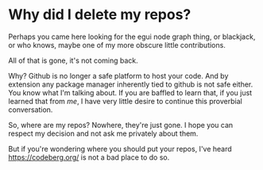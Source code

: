 # Why did I delete my repos?

Perhaps you came here looking for the egui node graph thing, or blackjack, or who knows, maybe one of my more obscure little contributions.

All of that is gone, it's not coming back.

Why? Github is no longer a safe platform to host your code. And by extension any package manager inherently tied to github is not safe either. You know what I'm talking about. If you are baffled to learn that, if you just learned that from *me*, I have very little desire to continue this proverbial conversation.

So, where are my repos? Nowhere, they're just gone. I hope you can respect my decision and not ask me privately about them.

But if you're wondering where you should put your repos, I've heard https://codeberg.org/ is not a bad place to do so.
